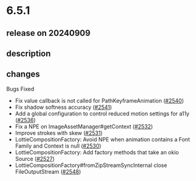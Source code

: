 # 6.5.1

## release on 20240909

## description

## changes

Bugs Fixed

* Fix value callback is not called for PathKeyframeAnimation (<a href="https://github.com/airbnb/lottie-android/pull/2540" data-hovercard-type="pull_request" data-hovercard-url="/airbnb/lottie-android/pull/2540/hovercard">#2540</a>)
* Fix shadow softness accuracy (<a href="https://github.com/airbnb/lottie-android/pull/2541" data-hovercard-type="pull_request" data-hovercard-url="/airbnb/lottie-android/pull/2541/hovercard">#2541</a>)
* Add a global configuration to control reduced motion settings for a11y (<a href="https://github.com/airbnb/lottie-android/pull/2536" data-hovercard-type="pull_request" data-hovercard-url="/airbnb/lottie-android/pull/2536/hovercard">#2536</a>)
* Fix a NPE on ImageAssetManager#getContext (<a href="https://github.com/airbnb/lottie-android/pull/2532" data-hovercard-type="pull_request" data-hovercard-url="/airbnb/lottie-android/pull/2532/hovercard">#2532</a>)
* Improve strokes with skew (<a href="https://github.com/airbnb/lottie-android/pull/2531" data-hovercard-type="pull_request" data-hovercard-url="/airbnb/lottie-android/pull/2531/hovercard">#2531</a>)
* LottieCompositionFactory: Avoid NPE when animation contains a Font Family and Context is null (<a href="https://github.com/airbnb/lottie-android/pull/2530" data-hovercard-type="pull_request" data-hovercard-url="/airbnb/lottie-android/pull/2530/hovercard">#2530</a>)
* LottieCompositionFactory: Add factory methods that take an okio Source (<a href="https://github.com/airbnb/lottie-android/pull/2527" data-hovercard-type="pull_request" data-hovercard-url="/airbnb/lottie-android/pull/2527/hovercard">#2527</a>)
* LottieCompositionFactory#fromZipStreamSyncInternal close FileOutputStream (<a href="https://github.com/airbnb/lottie-android/pull/2548" data-hovercard-type="pull_request" data-hovercard-url="/airbnb/lottie-android/pull/2548/hovercard">#2548</a>)

